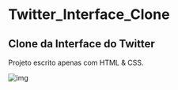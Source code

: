 # Twitter_Interface_Clone
## Clone da Interface do Twitter

Projeto escrito apenas com HTML & CSS.

![img](https://i.imgur.com/a/VyxFOeJ)

<blockquote class="imgur-embed-pub" lang="en" data-id="a/VyxFOeJ"><a href="//imgur.com/a/VyxFOeJ"></a></blockquote><script async src="//s.imgur.com/min/embed.js" charset="utf-8"></script>
